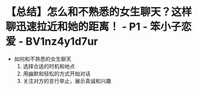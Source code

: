 # 【总结】怎么和不熟悉的女生聊天？这样聊迅速拉近和她的距离！ - P1 - 笨小子恋爱 - BV1nz4y1d7ur

-   如何和不熟悉的女生聊天
    1.  选择合适的时机和地点
    2.  用幽默和轻松的方式开始对话
    3.  关注对方的言行举止，展示真诚和兴趣
